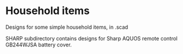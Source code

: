 # Household items

Designs for some simple household items, in .scad 

SHARP subdirectory contains designs for Sharp AQUOS remote control GB244WJSA battery cover.


